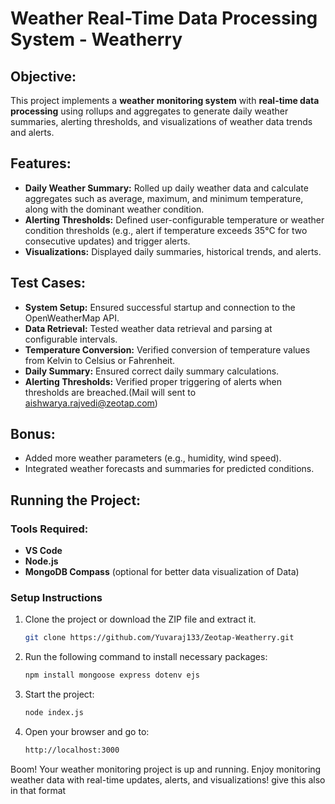# Weather Real-Time Data Processing System - Weatherry

## Objective:
This project implements a **weather monitoring system** with **real-time data processing** using rollups and aggregates to generate daily weather summaries, alerting thresholds, and visualizations of weather data trends and alerts.

## Features:
- **Daily Weather Summary:** Rolled up daily weather data and calculate aggregates such as average, maximum, and minimum temperature, along with the dominant weather condition.
- **Alerting Thresholds:** Defined user-configurable temperature or weather condition thresholds (e.g., alert if temperature exceeds 35°C for two consecutive updates) and trigger alerts.
- **Visualizations:** Displayed daily summaries, historical trends, and alerts.

## Test Cases:
- **System Setup:** Ensured successful startup and connection to the OpenWeatherMap API.
- **Data Retrieval:** Tested weather data retrieval and parsing at configurable intervals.
- **Temperature Conversion:** Verified conversion of temperature values from Kelvin to Celsius or Fahrenheit.
- **Daily Summary:** Ensured correct daily summary calculations.
- **Alerting Thresholds:** Verified proper triggering of alerts when thresholds are breached.(Mail will sent to aishwarya.rajvedi@zeotap.com)

## Bonus:
- Added more weather parameters (e.g., humidity, wind speed).
- Integrated weather forecasts and summaries for predicted conditions.

## Running the Project:
### Tools Required:
- **VS Code**
- **Node.js**
- **MongoDB Compass** (optional for better data visualization of Data)

### Setup Instructions
1. Clone the project or download the ZIP file and extract it.
   ```bash
   git clone https://github.com/Yuvaraj133/Zeotap-Weatherry.git
2. Run the following command to install necessary packages:
   ```bash
   npm install mongoose express dotenv ejs
3. Start the project:
   ```bash
   node index.js
4. Open your browser and go to:
   ```bash
   http://localhost:3000

Boom! Your weather monitoring project is up and running. Enjoy monitoring weather data with real-time updates, alerts, and visualizations! give this also in that format




